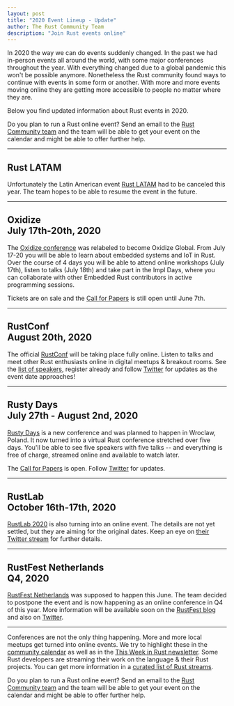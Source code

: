 ```yaml
---
layout: post
title: "2020 Event Lineup - Update"
author: The Rust Community Team
description: "Join Rust events online"
---
```


In 2020 the way we can do events suddenly changed.
In the past we had in-person events all around the world, with some major conferences throughout the year.
With everything changed due to a global pandemic this won't be possible anymore.
Nonetheless the Rust community found ways to continue with events in some form or another.
With more and more events moving online they are getting more accessible to people no matter where they are.

Below you find updated information about Rust events in 2020.

Do you plan to run a Rust online event?
Send an email to the [Rust Community team][community-team] and the team will be able to get your event on the calendar and might be able to offer further help.

---

**Rust LATAM**
---

Unfortunately the Latin American event [Rust LATAM][latam-site] had to be canceled this year.
The team hopes to be able to resume the event in the future.

[latam-site]: https://rustlatam.org/

---

**Oxidize**<br>July 17th-20th, 2020
---

The [Oxidize conference][oxidize-site] was relabeled to become Oxidize Global.
From July 17-20 you will be able to learn about embedded systems and IoT in Rust.
Over the course of 4 days you will be able to attend online workshops (July 17th), listen to talks (July 18th) and take part in the Impl Days, where you can collaborate with other Embedded Rust contributors in active programming sessions.

Tickets are on sale and the [Call for Papers][oxidize-cfp] is still open until June 7th.

[oxidize-site]: https://oxidizeconf.com/
[oxidize-cfp]: https://cfp.oxidizeconf.com/events/oxidize-2020

---

**RustConf**<br>August 20th, 2020
---

The official [RustConf][conf-site] will be taking place fully online.
Listen to talks and meet other Rust enthusiasts online in digital meetups & breakout rooms.
See the [list of speakers][conf-speakers], register already and follow [Twitter][conf-twitter] for updates as the event date approaches!

[conf-site]: https://rustconf.com/
[conf-speakers]: https://rustconf.com/speakers
[conf-twitter]: https://twitter.com/rustconf

---

**Rusty Days**<br>July 27th - August 2nd, 2020
---

[Rusty Days][days-site] is a new conference and was planned to happen in Wroclaw, Poland.
It now turned into a virtual Rust conference stretched over five days.
You'll be able to see five speakers with five talks -- and everything is free of charge, streamed online and available to watch later.

The [Call for Papers][days-cfp] is open. Follow [Twitter][days-twitter] for updates.

[days-site]: https://rusty-days.org/
[days-cfp]: https://rusty-days.org/cfp
[days-twitter]: https://twitter.com/rdconf

---

**RustLab**<br>October 16th-17th, 2020
---

[RustLab 2020][lab-site] is also turning into an online event.
The details are not yet settled, but they are aiming for the original dates.
Keep an eye on [their Twitter stream][lab-twitter] for further details.

[lab-site]: https://www.rustlab.it
[lab-twitter]: https://twitter.com/rustlab_conf

---

**RustFest Netherlands**<br>Q4, 2020
---

[RustFest Netherlands][nether-site] was supposed to happen this June.
The team decided to postpone the event and is now happening as an online conference in Q4 of this year.
More information will be available soon on the [RustFest blog][nether-blog] and also on [Twitter][nether-twitter].

[nether-site]: https://netherlands.rustfest.eu/
[nether-blog]: https://blog.rustfest.eu/
[nether-twitter]: https://twitter.com/rustfest

---

Conferences are not the only thing happening.
More and more local meetups get turned into online events.
We try to highlight these in the [community calendar][calendar] as well as in the [This Week in Rust newsletter][twir].
Some Rust developers are streaming their work on the language & their Rust projects.
You can get more information in a [curated list of Rust streams][rust-streaming].

Do you plan to run a Rust online event?
Send an email to the [Rust Community team][community-team] and the team will be able to get your event on the calendar and might be able to offer further help.

[twir]: https://this-week-in-rust.org/
[rust-streaming]: https://github.com/jamesmunns/awesome-rust-streaming
[community-team]: mailto:community@rust-lang.org
[calendar]: https://calendar.google.com/calendar/embed?src=apd9vmbc22egenmtu5l6c5jbfc@group.calendar.google.com
